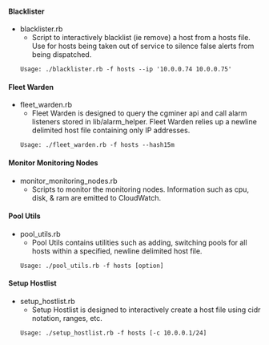 #### Blacklister
* blacklister.rb
  * Script to interactively blacklist (ie remove) a host from a hosts file. Use for hosts being taken out of service to silence false alerts from being dispatched.
  ```
  Usage: ./blacklister.rb -f hosts --ip '10.0.0.74 10.0.0.75'
  ```

#### Fleet Warden
* fleet_warden.rb
  * Fleet Warden is designed to query the cgminer api and call alarm listeners stored in lib/alarm_helper. Fleet Warden relies up a newline delimited host file containing only IP addresses.
  ```
  Usage: ./fleet_warden.rb -f hosts --hash15m
  ```

#### Monitor Monitoring Nodes
* monitor_monitoring_nodes.rb
  * Scripts to monitor the monitoring nodes. Information such as cpu, disk, & ram are emitted to CloudWatch.

#### Pool Utils
* pool_utils.rb
  * Pool Utils contains utilities such as adding, switching pools for all hosts within a specified, newline delimited host file.
  ```
  Usage: ./pool_utils.rb -f hosts [option]
  ```

#### Setup Hostlist
* setup_hostlist.rb
  * Setup Hostlist is designed to interactively create a host file using cidr notation, ranges, etc.
  ```
  Usage: ./setup_hostlist.rb -f hosts [-c 10.0.0.1/24]
  ```
